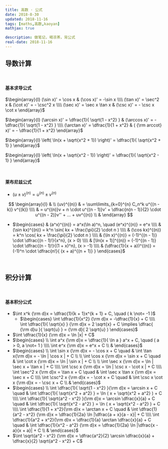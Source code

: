 ```yaml
---
title: 高数 · 公式
date: 2018-8-30
updated: 2018-11-16
tags: [maths,高数,kaoyan]
mathjax: true

description: 做笔记，喝凉茶，背公式
real-date: 2018-11-16
---
```


## 导数计算

<br>

#### 基本求导公式

$\begin{array}{l} (\sin x)' = \cos x & (\cos x)' = -\sin x \\\\ (\tan x)' = \sec^2 x & (\cot x)' = - \csc^2 x \\\\ (\sec x)' = \sec x \tan x & (\csc x)' = - \csc x \cot x \end{array}$ 

$\begin{array}{l} (\arcsin x)' = \dfrac{1}{ \sqrt{1 - x^2} } & (\arccos x)' = - \dfrac{1}{ \sqrt{1 - x^2} } \\\\ (\arctan x)' = \dfrac{1}{1 + x^2} & ( {\rm arccot} x)' = - \dfrac{1}{1 + x^2} \end{array}$

$\begin{array}{l} \left( \ln(x + \sqrt{x^2 + 1}) \right)' = \dfrac{1}{ \sqrt{x^2 + 1} } \end{array}$ 

$\begin{array}{l} \left( \ln(x + \sqrt{x^2 - 1}) \right)' = \dfrac{1}{ \sqrt{x^2 - 1} } \end{array}$ 

<br>

#### 莱布尼兹公式

- $(u \pm v)^{(n)} = u^{(n)} \pm v^{(n)}$ 

$$
\begin{array}{l} & \\ (uv)^{(n)} & = \sum\limits_{k=0}^{n} C_n^k u^{(n - k)} v^{(k)} \\\\ & = u^{(n)}v + n \cdot u^{(n - 1)}v' + \dfrac{n(n - 1)}{2} \cdot u^{(n - 2)}v'' + ... + uv^{(n)} \\ & \end{array}
$$ 
   - $\begin{cases} & (a^x)^{(n)} = a^x(\ln a)^n, \quad (e^x)^{(n)} = e^x \\\\ & (\sin kx)^{(n)} = k^n \sin( kx + \frac{\pi}{2} \cdot n ) \\\\ & (\cos kx)^{(n)} = k^n \cos( kx + \frac{\pi}{2} \cdot n ) \\\\ & (\ln x)^{(n)} = (-1)^{(n - 1)} \cdot \dfrac{(n - 1)!}{x^n}, (x > 0) \\\\ & [\ln(x + 1)]^{(n)} = (-1)^{(n - 1)} \cdot \dfrac{(n - 1)!}{(1 + x)^n}, (x > -1) \\\\ & (\dfrac{1}{x + a})^{(n)} = (-1)^n \cdot \dfrac{n!}{ (x + a)^{(n + 1)} } \end{cases}$ 

<br>

## 积分计算

<br>

#### 基本积分公式

- $\int x^k {\rm d}x = \dfrac{1}{k + 1}x^{k + 1} + C, \quad ( k \not= -1 )$ 
   - $\begin{cases} \int \dfrac{1}{x^2} {\rm d}x = -\dfrac{1}{x} + C \\\\ \int \dfrac{1}{ \sqrt{x} } {\rm d}x = 2 \sqrt{x} + C \implies \dfrac{ {\rm d}u }{ \sqrt{u} } = {\rm d}( 2 \sqrt{u} ) \end{cases}$ 
- $\int \dfrac{1}{x} {\rm d}x = \ln |x| + C$ 
- $\begin{cases} \\ \int a^x {\rm d}x = \dfrac{1}{ \ln a } a^x + C, \quad ( a > 0, a \not= 1 ) \\\\ \int e^x {\rm d}x = e^x + C \\ & \end{cases}$ 
- $\begin{cases} \\ \int \sin x {\rm d}x = - \cos x + C \quad & \int \tan x{\rm d}x = - \ln | \cos x | + C \\ \\ \int \cos x {\rm d}x = \sin x + C \quad & \int \cot x {\rm d}x = \ln | \sin x | + C \\ \\ \int \sec x {\rm d}x = \ln | \sec x + \tan x | + C \\\\ \int \csc x {\rm d}x = \ln | \csc x - \cot x | + C \\\\ \int \sec^2 x {\rm d}x = \tan x + C \quad & \int \sec x \tan x {\rm d}x = \sec x + C \\\\ \int \csc^2 x {\rm d}x = - \cot x + C \quad & \int \csc x \cot x {\rm d}x = - \csc x + C \\ & \end{cases}$ 
- $\begin{cases} \\ \int \dfrac{1}{ \sqrt{1 - x^2} }{\rm d}x = \arcsin x + C \quad & \int \dfrac{1}{ \sqrt{x^2 + a^2} } = \ln ( x + \sqrt{x^2 + a^2} ) + C \\\\ \int \dfrac{1}{ \sqrt{a^2 - x^2} }{\rm d}x = \arcsin \dfrac{x}{a} + C \quad & \int \dfrac{1}{ \sqrt{x^2 - a^2} } = \ln ( x + \sqrt{x^2 - a^2} ) + C \\\\ \int \dfrac{1}{1 + x^2}{\rm d}x = \arctan x + C \quad & \int \dfrac{1}{a^2 - x^2} {\rm d}x = \dfrac{1}{2a} \ln |\dfrac{a + x}{a - x}| + C \\\\   \int \dfrac{1}{a^2 + x^2}{\rm d}x = \dfrac{1}{a} \arctan \dfrac{x}{a} + C \quad & \int \dfrac{1}{x^2 - a^2} {\rm d}x = \dfrac{1}{2a} \ln |\dfrac{x - a}{x + a}| + C \\ & \end{cases}$
- $\int \sqrt{a^2 - x^2} {\rm d}x = \dfrac{a^2}{2} \arcsin \dfrac{x}{a} + \dfrac{x}{2} \sqrt{a^2 - x^2} + C$ 






